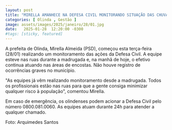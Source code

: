 ```yaml
---
layout: post
title: "MIRELLA AMANHECE NA DEFESA CIVIL MONITORANDO SITUAÇÃO DAS CHUVAS"
categories: [ Olinda , Gestão ]
image: assets/images/2025/janeiro/28/01.jpg
date:   2025-01-28  12:20:00 -0300
#tags: [sticky, featured]
---
```

A prefeita de Olinda, Mirella Almeida (PSD), começou esta terça-feira (28/01) realizando um monitoramento das ações da Defesa Civil. A equipe esteve nas ruas durante a madrugada e, na manhã de hoje, o efetivo continua atuando nas áreas de encostas. Não houve registro de ocorrências graves no município.

"As equipes já vêm realizando monitoramento desde a madrugada. Todos os profissionais estão nas ruas para que a gente consiga minimizar qualquer risco à população", comentou Mirella. 

Em caso de emergência, os olindenses podem acionar a Defesa Civil pelo número 0800.081.0060. As equipes atuam durante 24h para atender a qualquer chamado. 

Foto: Arquimedes Santos
